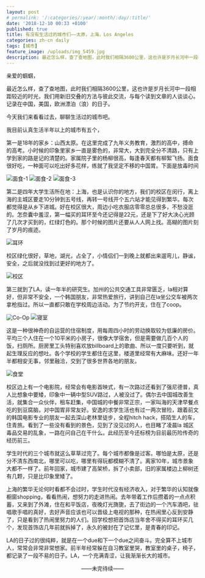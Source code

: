 ```yaml
---
layout: post
# permalink: '/:categories/:year/:month/:day/:title/'
date: '2018-12-10 00:33 +0100'
published: true
title: 有没有生活过的城市们——太原，上海，Los Angeles
categories: zh-cn daily
tags: [城市]
feature_image: /uploads/img_5459.jpg
description: 最近怎么样，查了查地图，此时我们相隔3600公里，这也许是岁月长河中一段相距较近的时光，我们用新旧交叠的方法与彼此交流，与每个读到文章的人谈谈心。记录在中国，美国，欧洲漂泊（浪）的日子。
---
```


亲爱的蝈蝈，

最近怎么样，查了查地图，此时我们相隔3600公里，这也许是岁月长河中一段相距较近的时光，我们用新旧交叠的方法与彼此交流，与每个读到文章的人谈谈心。记录在中国，美国，欧洲漂泊（浪）的日子。

今天我们来看看过去，聊聊生活过的城市吧。

我目前认真生活半年以上的城市有五个，

第一是18年的家乡：山西太原。在这里完成了九年义务教育，激烈的高中，搏命的高考。小时候的印象里家乡一直是雾色的，非常大，大到完全分不清路，只有上学到家的路是记的清楚的。家属院子里的杨柳很高，每逢春天都有柳絮飞扬。面食很好吃，一种面可以吃出好多花样，练就了我坚定不移的中国胃。下面是放毒时间

![面食-1]({{site.baseurl}}/uploads/img_5453.jpg)
![面食-2]({{site.baseurl}}/uploads/img_5454.jpg)
![面食-3]({{site.baseurl}}/uploads/img_5455.jpg)

第二是四年大学生活所在地：上海，也是认识你的地方，我们的校区在闵行，离上海的主城区要走10分钟到五号线，再转一号线开个五六站才能见得到繁华。每次都觉得是从乡下进城。好在校区很大，周边小吃衣服店零零总总很多，不愁没逛的。怎奈囊中羞涩，第一幅买的耳环至今还记得是22元，还是下了好大决心光顾了几次才买到的，红绿灯色的。那个时候的图片还要从人人网上找。高糊的图片刻了岁月的痕迹。

![耳环]({{site.baseurl}}/uploads/img_5456.jpg)

校区绿化很好，草地，湖光，占全了，小情侣们一到晚上就都出来遛弯儿，静谧，安全，之后就没找到过更好的地方了。

![校区]({{site.baseurl}}/uploads/img_5459.jpg)

第三就到了LA，读一年半的研究生。加州的公共交通工具非常匮乏，la相对算好，但非常不安全，一个韩国朋友，非常热爱旅行，讲到自己在la坐公交车被两次拿枪指过。所以一直都只敢在学校周边活动。为了节约开支，住在了coop。

![Co-Op]({{site.baseurl}}/uploads/Gallery-01-HHH.jpg)
![寝室]({{site.baseurl}}/uploads/Gallery-10-Room-709.jpg)

这是一种很神奇的自运营的住宿制度，用每周四小时的劳动换取较为低廉的房价。平均三个人住在一个10平米的小房子，很像大学宿舍，但是需要做几百个人的饭，扫厕所。厨房里工头特别喜欢放billboard上的歌曲、所以一度只要听到，就起生理反应的想吐。各个学校的学生都住在这里，楼道里经常有大麻味。还好一年半都相安无事，邻里融洽，交到了很多世界各地的朋友。

![食堂]({{site.baseurl}}/uploads/Gallery-08-Kitchen.jpg)

校区边上有一个电影院，经常会有电影首映式，有一次路过还看到了强尼德普，真人比想象中要矮，印象中一辆中型SUV路过，人被没过了。偶尔去中国城改善生活，就集合一众伙伴，租车赶集，中国城的中餐非常正宗，一家叫海的天津早餐点吃的到豆腐脑，对中国胃非常友好。安逸的求学生活也有过一两次冒险，跟着前文的韩国电影专业的朋友一起去深山老林里徒步，全程hitch hack，搭陌生人的车，住青旅。看到了一些没有看到的景色，见到了没见过的人，也目睹了凌晨la 城区毒品交易的乱象，一路在问自己在干什么。此经历至今还标榜为目前最历险传奇的经历前三。

学生时代的三个城市就这么草草过完了。每个城市都像是过客。哪怕是太原，还是分不清东西南北，哪里可以吃，哪里有得玩都模糊不清了。离家10年，城市景象大都不一样了。前年回家，城市建了高架桥，拆了小卖部，旧的家属楼边上柳树还有几颗，只是比印象里矮了。

上海的繁华无论何时看都不会过时，学生时代没有经济收入，对于繁华的认知就像橱窗shopping，看看热闹，想努力的走进热闹。去年带着工作后攒着的一点点积蓄，又来到了外滩，住在和平饭店，夜晚灯光旖旎，去了街边的一个汽车酒吧，驻唱歌手唱的真好，去好声音应该也可以晋级上电视的那种，在热闹里心反到安静了，只是看到了热闹里努力的人们。回学校想把首饰店当年舍不得买的耳环买几个，发现首饰店几年前就拆掉了，永久的被封在了记忆里，是青春的印记。

LA的日子过的很纯粹，就是在一个due和下一个due之间奋斗。完全算不上城市人，常常会非常非常想家。前半年经常躲在自习教室里哭，教室里的桌子，椅子，都记录了一段不易的日子。LA，一个充满青涩，让我渐渐长大的城市。

<center>——未完待续——</center>